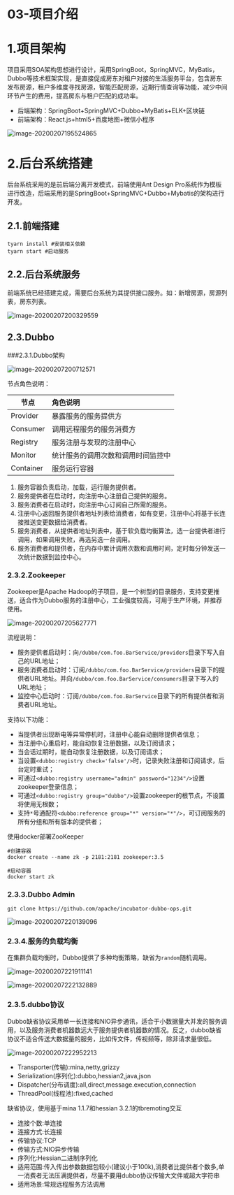 # 03-项目介绍

# 1.项目架构

项目采用SOA架构思想进行设计，采用SpringBoot，SpringMVC，MyBatis，Dubbo等技术框架实现，是直接促成房东对租户对接的生活服务平台，包含房东发布房源，租户多维度寻找房源，智能匹配房源，近期行情查询等功能，减少中间环节产生的费用，提高房东与租户匹配的成功率。

* 后端架构：SpringBoot+SpringMVC+Dubbo+MyBatis+ELK+区块链
* 前端架构：React.js+html5+百度地图+微信小程序

![image-20200207195524865](03-项目介绍.assets/image-20200207195524865.png)

# 2.后台系统搭建

后台系统采用的是前后端分离开发模式，前端使用Ant Design Pro系统作为模板进行改造，后端采用的是SpringBoot+SpringMVC+Dubbo+Mybatis的架构进行开发。

## 2.1.前端搭建

~~~shell
tyarn install #安装相关依赖
tyarn start #启动服务
~~~

## 2.2.后台系统服务

前端系统已经搭建完成，需要后台系统为其提供接口服务。如：新增房源，房源列表，房东列表。

![image-20200207200329559](03-项目介绍.assets/image-20200207200329559.png)

## 2.3.Dubbo

###2.3.1.Dubbo架构

![image-20200207200712571](03-项目介绍.assets/image-20200207200712571.png)

节点角色说明：

| 节点      | 角色说明                           |
| --------- | :--------------------------------- |
| Provider  | 暴露服务的服务提供方               |
| Consumer  | 调用远程服务的服务消费方           |
| Registry  | 服务注册与发现的注册中心           |
| Monitor   | 统计服务的调用次数和调用时间监控中 |
| Container | 服务运行容器                       |

1. 服务容器负责启动，加载，运行服务提供者。
2. 服务提供者在启动时，向注册中心注册自己提供的服务。
3. 服务消费者在启动时，向注册中心订阅自己所需的服务。
4. 注册中心返回服务提供者地址列表给消费者，如有变更，注册中心将基于长连接推送变更数据给消费者。
5. 服务消费者，从提供者地址列表中，基于软负载均衡算法，选一台提供者进行调用，如果调用失败，再选另选一台调用。
6. 服务消费者和提供者，在内存中累计调用次数和调用时间，定时每分钟发送一次统计数据到监控中心。

### 2.3.2.Zookeeper

Zookeeper是Apache Hadoop的子项目，是一个树型的目录服务，支持变更推送，适合作为Dubbo服务的注册中心，工业强度较高，可用于生产环境，并推荐使用。

![image-20200207205627771](03-项目介绍.assets/image-20200207205627771.png)

流程说明：

* 服务提供者启动时：向`/dubbo/com.foo.BarService/providers`目录下写入自己的URL地址；
* 服务消费者启动时：订阅`/dubbo/com.foo.BarService/providers`目录下的提供者URL地址。并向`/dubbo/com.foo.BarService/consumers`目录下写入的URL地址；
* 监控中心启动时：订阅`/dubbo/com.foo.BarService`目录下的所有提供者和消费者URL地址。

支持以下功能：

* 当提供者出现断电等异常停机时，注册中心能自动删除提供者信息；
* 当注册中心重启时，能自动恢复注册数据，以及订阅请求；
* 当会话过期时，能自动恢复注册数据，以及订阅请求；
* 当设置`<dubbo:registry check='false'/>`时，记录失败注册和订阅请求，后台定时重试；
* 可通过`<dubbo:registry username="admin" password="1234"/>`设置zookeeper登录信息；
* 可通过`<dubbo:registry group="dubbo"/>`设置zookeeper的根节点，不设置将使用无根数；
* 支持`*`号通配符`<dubbo:reference group="*" version="*"/>`，可订阅服务的所有分组和所有版本的提供者；

使用docker部署ZooKeeper

~~~shell
#创建容器
docker create --name zk -p 2181:2181 zookeeper:3.5

#启动容器
docker start zk
~~~

### 2.3.3.Dubbo Admin

~~~shell
git clone https://github.com/apache/incubator-dubbo-ops.git
~~~

![image-20200207220139096](03-项目介绍.assets/image-20200207220139096.png)

### 2.3.4.服务的负载均衡

在集群负载均衡时，Dubbo提供了多种均衡策略，缺省为`random`随机调用。

![image-20200207221911141](03-项目介绍.assets/image-20200207221911141.png)

![image-20200207222132889](03-项目介绍.assets/image-20200207222132889.png)

### 2.3.5.dubbo协议

Dubbo缺省协议采用单一长连接和NIO异步通讯，适合于小数据量大并发的服务调用，以及服务消费者机器数远大于服务提供者机器数的情况。反之，dubbo缺省协议不适合传送大数据量的服务，比如传文件，传视频等，除非请求量很低。

![image-20200207222952213](03-项目介绍.assets/image-20200207222952213.png)

* Transporter(传输):mina,netty,grizzy
* Serialization(序列化):dubbo,hessian2,java,json
* Dispatcher(分布调度):all,direct,message.execution,connection
* ThreadPool(线程池):fixed,cached

缺省协议，使用基于mina 1.1.7和hessian 3.2.1的tbremoting交互

* 连接个数:单连接
* 连接方式:长连接
* 传输协议:TCP
* 传输方式:NIO异步传输
* 序列化:Hessian二进制序列化
* 适用范围:传入传出参数数据包较小(建议小于100k),消费者比提供者个数多,单一消费者无法压满提供者，尽量不要用dubbo协议传输大文件或超大字符串
* 适用场景:常规远程服务方法调用